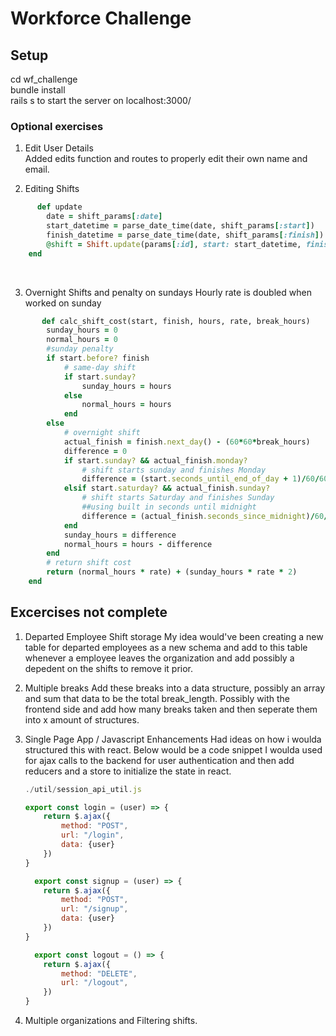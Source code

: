 # Workforce Challenge

## Setup

cd wf_challenge
<br/>
bundle install
<br/>
rails s to start the server on localhost:3000/

### Optional exercises

1. Edit User Details
   <br/>
   Added edits function and routes to properly edit their own name and email.

2. Editing Shifts

```ruby
      def update
        date = shift_params[:date]
        start_datetime = parse_date_time(date, shift_params[:start])
        finish_datetime = parse_date_time(date, shift_params[:finish])
        @shift = Shift.update(params[:id], start: start_datetime, finish: finish_datetime, break_length: shift_param[:break_length])
    end
```

<br/>

3.  Overnight Shifts and penalty on sundays
    Hourly rate is doubled when worked on sunday

```ruby
       def calc_shift_cost(start, finish, hours, rate, break_hours)
        sunday_hours = 0
        normal_hours = 0
        #sunday penalty
        if start.before? finish
            # same-day shift
            if start.sunday?
                sunday_hours = hours
            else
                normal_hours = hours
            end
        else
            # overnight shift
            actual_finish = finish.next_day() - (60*60*break_hours)
            difference = 0
            if start.sunday? && actual_finish.monday?
                # shift starts sunday and finishes Monday
                difference = (start.seconds_until_end_of_day + 1)/60/60
            elsif start.saturday? && actual_finish.sunday?
                # shift starts Saturday and finishes Sunday
                ##using built in seconds until midnight
                difference = (actual_finish.seconds_since_midnight)/60/60
            end
            sunday_hours = difference
            normal_hours = hours - difference
        end
        # return shift cost
        return (normal_hours * rate) + (sunday_hours * rate * 2)
    end
```

## Excercises not complete

1. Departed Employee Shift storage
   My idea would've been creating a new table for departed employees as a new schema and add to this table whenever a employee leaves the organization and add possibly a depedent on the shifts to remove it prior.

2. Multiple breaks
   Add these breaks into a data structure, possibly an array and sum that data to be the total break_length. Possibly with the frontend side and add how many breaks taken and then seperate them into x amount of structures.
3. Single Page App / Javascript Enhancements
   Had ideas on how i woulda structured this with react. Below would be a code snippet I woulda used for ajax calls to the backend for user authentication and then add reducers and a store to initialize the state in react.

   ```javascript
   ./util/session_api_util.js

   export const login = (user) => {
       return $.ajax({
           method: "POST",
           url: "/login",
           data: {user}
       })
   }

     export const signup = (user) => {
       return $.ajax({
           method: "POST",
           url: "/signup",
           data: {user}
       })
   }

     export const logout = () => {
       return $.ajax({
           method: "DELETE",
           url: "/logout",
       })
   }
   ```

4. Multiple organizations and Filtering shifts.
